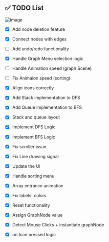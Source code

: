 ## ✅ TODO List


![image](https://github.com/user-attachments/assets/efdfaf7e-c443-4216-a895-c31bf5d938ea)


- [x] Add node deletion feature
- [x] Connect nodes with edges
- [ ] Add undo/redo functionality
- [x] Handle Graph Menu selection logic
- [ ] Handle Animation speed (graph Scene)
- [ ] Fix Animaion speed (sorting)
- [x] Align icons correctly
- [x] Add Stack implementation to DFS
- [x] Add Queue implementation to BFS
- [x] Stack and queue layout
- [x] Implement DFS Logic
- [x] Implement BFS Logic
- [x] Fix scroller issue
- [x] Fix Line drawing signal
- [x] Update the UI
- [x] Handle sorting menu
- [x] Array entrance animation
- [x] Fix labels' colors
- [x] Reset functionality
- [x] Assign GraphNode value
- [x] Detect Mouse Clicks + instantiate graphNode
- [x] on Icon pressed logic
          
      

